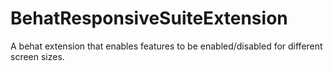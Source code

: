 # BehatResponsiveSuiteExtension
A behat extension that enables features to be enabled/disabled for different screen sizes.
